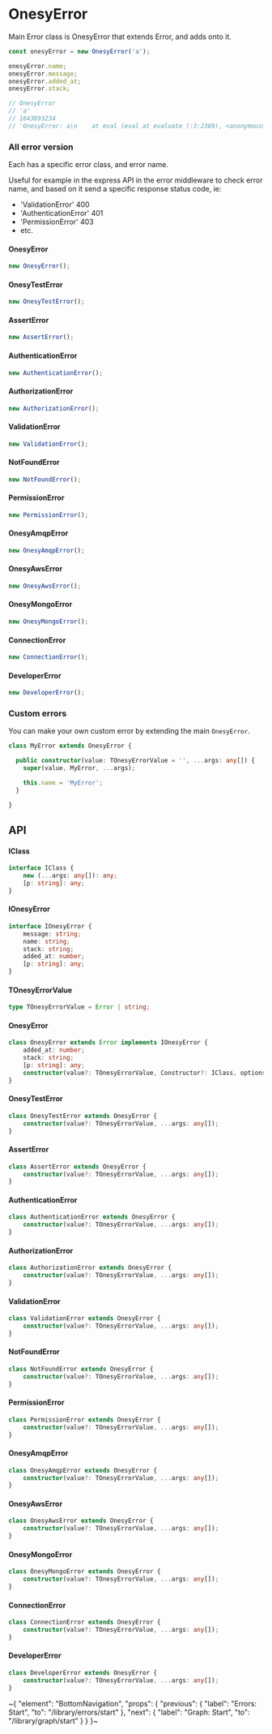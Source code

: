 
# OnesyError

Main Error class is OnesyError that extends Error, and adds onto it.

```ts
const onesyError = new OnesyError('a');

onesyError.name;
onesyError.message;
onesyError.added_at;
onesyError.stack;

// OnesyError
// 'a'
// 1643893234
// 'OnesyError: a\n    at eval (eval at evaluate (:3:2389), <anonymous>:2:31)\n    at t.default.evaluate (<anonymous>:3:2412)\n    at t.default.<anonymous> (<anonymous>:1:44)'
```

### All error version

Each has a specific error class, and error name.

Useful for example in the express API in the error middleware to check error name, and based on it send a specific response status code, ie:

- 'ValidationError' 400
- 'AuthenticationError' 401
- 'PermissionError' 403
- etc.

#### OnesyError

```ts
new OnesyError();
```

#### OnesyTestError

```ts
new OnesyTestError();
```

#### AssertError

```ts
new AssertError();
```

#### AuthenticationError

```ts
new AuthenticationError();
```

#### AuthorizationError

```ts
new AuthorizationError();
```

#### ValidationError

```ts
new ValidationError();
```

#### NotFoundError

```ts
new NotFoundError();
```

#### PermissionError

```ts
new PermissionError();
```

#### OnesyAmqpError

```ts
new OnesyAmqpError();
```

#### OnesyAwsError

```ts
new OnesyAwsError();
```

#### OnesyMongoError

```ts
new OnesyMongoError();
```

#### ConnectionError

```ts
new ConnectionError();
```

#### DeveloperError

```ts
new DeveloperError();
```

### Custom errors

You can make your own custom error by extending the main `OnesyError`.

```ts
class MyError extends OnesyError {

  public constructor(value: TOnesyErrorValue = '', ...args: any[]) {
    super(value, MyError, ...args);

    this.name = 'MyError';
  }

}
```

## API

#### IClass

```ts
interface IClass {
    new (...args: any[]): any;
    [p: string]: any;
}
```

#### IOnesyError

```ts
interface IOnesyError {
    message: string;
    name: string;
    stack: string;
    added_at: number;
    [p: string]: any;
}
```

#### TOnesyErrorValue

```ts
type TOnesyErrorValue = Error | string;
```

#### OnesyError

```ts
class OnesyError extends Error implements IOnesyError {
    added_at: number;
    stack: string;
    [p: string]: any;
    constructor(value?: TOnesyErrorValue, Constructor?: IClass, options?: any);
}
```

#### OnesyTestError

```ts
class OnesyTestError extends OnesyError {
    constructor(value?: TOnesyErrorValue, ...args: any[]);
}
```

#### AssertError

```ts
class AssertError extends OnesyError {
    constructor(value?: TOnesyErrorValue, ...args: any[]);
}
```

#### AuthenticationError

```ts
class AuthenticationError extends OnesyError {
    constructor(value?: TOnesyErrorValue, ...args: any[]);
}
```

#### AuthorizationError

```ts
class AuthorizationError extends OnesyError {
    constructor(value?: TOnesyErrorValue, ...args: any[]);
}
```

#### ValidationError

```ts
class ValidationError extends OnesyError {
    constructor(value?: TOnesyErrorValue, ...args: any[]);
}
```

#### NotFoundError

```ts
class NotFoundError extends OnesyError {
    constructor(value?: TOnesyErrorValue, ...args: any[]);
}
```

#### PermissionError

```ts
class PermissionError extends OnesyError {
    constructor(value?: TOnesyErrorValue, ...args: any[]);
}
```

#### OnesyAmqpError

```ts
class OnesyAmqpError extends OnesyError {
    constructor(value?: TOnesyErrorValue, ...args: any[]);
}
```

#### OnesyAwsError

```ts
class OnesyAwsError extends OnesyError {
    constructor(value?: TOnesyErrorValue, ...args: any[]);
}
```

#### OnesyMongoError

```ts
class OnesyMongoError extends OnesyError {
    constructor(value?: TOnesyErrorValue, ...args: any[]);
}
```

#### ConnectionError

```ts
class ConnectionError extends OnesyError {
    constructor(value?: TOnesyErrorValue, ...args: any[]);
}
```

#### DeveloperError

```ts
class DeveloperError extends OnesyError {
    constructor(value?: TOnesyErrorValue, ...args: any[]);
}
```


~{
  "element": "BottomNavigation",
  "props": {
    "previous": {
      "label": "Errors: Start",
      "to": "/library/errors/start"
    },
    "next": {
      "label": "Graph: Start",
      "to": "/library/graph/start"
    }
  }
}~
